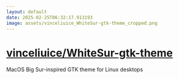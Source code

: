 ```yaml
---
layout: default
date: 2025-02-25T06:32:17.913193
image: assets/vinceliuice_WhiteSur-gtk-theme_cropped.png
---
```


# [vinceliuice/WhiteSur-gtk-theme](https://github.com/vinceliuice/WhiteSur-gtk-theme)

MacOS Big Sur-inspired GTK theme for Linux desktops
